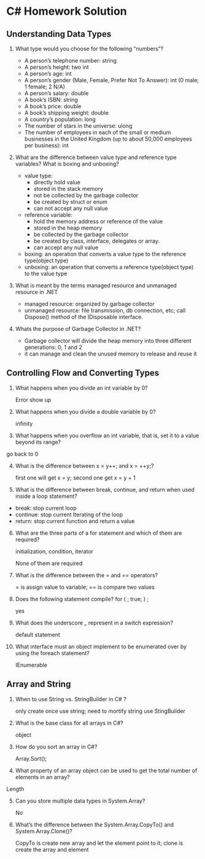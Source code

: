 # C# Homework Solution

## Understanding Data Types

1. What type would you choose for the following “numbers”?
   - A person’s telephone number: string
   - A person’s height: two int
   - A person’s age: int
   - A person’s gender (Male, Female, Prefer Not To Answer): int (0 male; 1 female; 2 N/A)
   - A person’s salary: double
   - A book’s ISBN: string
   - A book’s price: double
   - A book’s shipping weight: double
   - A country’s population: long
   - The number of stars in the universe: ulong
   - The number of employees in each of the small or medium businesses in the
     United Kingdom (up to about 50,000 employees per business): int

2. What are the difference between value type and reference type variables? What is
   boxing and unboxing?
   - value type: 
     - directly hold value
     - stored in the stack memory
     - not be collected by the garbage collector
     -  be created by struct or enum
     - can not accept any null value
   - reference variable: 
     -  hold the memory address or reference of the value
     -  stored in the heap memory
     - be collected by the garbage collector
     -  be created by class, interface, delegates or array.
     - can accept any null value 
   - boxing: an operation that converts a value type to the reference type(object type)
   - unboxing: an operation that converts a reference type(object type) to the value type

3. What is meant by the terms managed resource and unmanaged resource in .NET
   - managed resource: organized by garbage collector 
   - unmanaged resource: file transmission, db connection, etc; call Dispose() method of the IDisposable interface. 

4. Whats the purpose of Garbage Collector in .NET?
   - Garbage collector will divide the heap memory into three different generations: 0, 1 and 2
   - it can manage and clean the unused memory to release and reuse it

## Controlling Flow and Converting Types

1. What happens when you divide an int variable by 0?

   Error show up

2. What happens when you divide a double variable by 0?

   infinity

3. What happens when you overflow an int variable, that is, set it to a value beyond its
  range?

  go back to 0

4. What is the difference between x = y++; and x = ++y;?

   first one will get x = y; second one get x = y + 1

5. What is the difference between break, continue, and return when used inside a loop
  statement?

  - break: stop current loop
  - continue: stop current Iterating of the loop
  - return: stop current function and return a value

6. What are the three parts of a for statement and which of them are required?

   initialization, condition, iterator

   None of them are required

7. What is the difference between the = and == operators?

   = is assign value to variable; == is compare two values

8. Does the following statement compile? for ( ; true; ) ;

   yes

9. What does the underscore _ represent in a switch expression?

   default statement

10. What interface must an object implement to be enumerated over by using the foreach
    statement?

    IEnumerable

## Array and String

1. When to use String vs. StringBuilder in C# ?

   only create once use string; need to mortify string use StingBulider

2. What is the base class for all arrays in C#?

   object

3. How do you sort an array in C#?

   Array.Sort();

4. What property of an array object can be used to get the total number of elements in
  an array?

  Length

5. Can you store multiple data types in System.Array?

   No

6. What’s the difference between the System.Array.CopyTo() and System.Array.Clone()?

   CopyTo is create new array and let the element point to it; clone is create the array and element

   